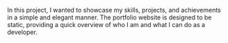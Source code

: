 In this project, I wanted to showcase my skills, projects, and achievements in a simple and elegant manner. The portfolio website is designed to be static, providing a quick overview of who I am and what I can do as a developer.
